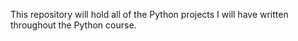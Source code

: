 This repository will hold all of the Python projects I will have written throughout the Python course.
